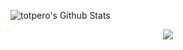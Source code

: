 <!--
### Hi there 👋

**totpero/totpero** is a ✨ _special_ ✨ repository because its `README.md` (this file) appears on your GitHub profile.

Here are some ideas to get you started:

- 🔭 I’m currently working on ...
- 🌱 I’m currently learning ...
- 👯 I’m looking to collaborate on ...
- 🤔 I’m looking for help with ...
- 💬 Ask me about ...
- 📫 How to reach me: ...
- 😄 Pronouns: ...
- ⚡ Fun fact: ...
-->


![totpero's Github Stats](https://github-readme-stats.vercel.app/api?username=totpero&show_icons=true)




<div align="center">
   <img src="https://github-profile-trophy.vercel.app/?username=totpero&theme=flat&no-frame=true&margin-w=0" />
</div>
